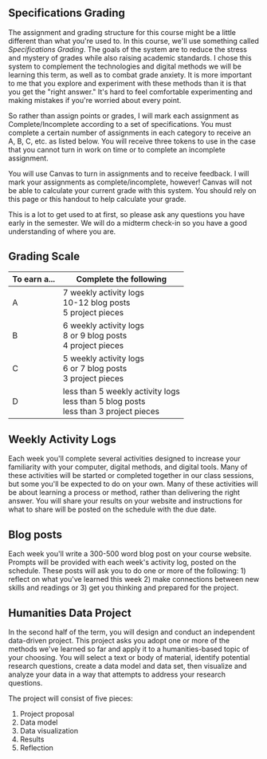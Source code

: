 
## Specifications Grading
The assignment and grading structure for this course might be a little different than what you're used to. In this course, we'll use something called *Specifications Grading*. The goals of the system are to reduce the stress and mystery of grades while also raising academic standards. I chose this system to complement the technologies and digital methods we will be learning this term, as well as to combat grade anxiety. It is more important to me that you explore and experiment with these methods than it is that you get the "right answer." It's hard to feel comfortable experimenting and making mistakes if you're worried about every point. 

So rather than assign points or grades, I will mark each assignment as Complete/Incomplete according to a set of specifications. You must complete a certain number of assignments in each category to receive an A, B, C, etc. as listed below. You will receive three tokens to use in the case that you cannot turn in work on time or to complete an incomplete assignment. 

You will use Canvas to turn in assignments and to receive feedback. I will mark your assignments as complete/incomplete, however! Canvas will not be able to calculate your current grade with this system. You should rely on this page or this handout to help calculate your grade. 	

This is a lot to get used to at first, so please ask any questions you have early in the semester. We will do a midterm check-in so you have a good understanding of where you are. 

## Grading Scale

|To earn a...|Complete the following|
|---|---|
|A| 7 weekly activity logs<br /> 10-12 blog posts<br />  5 project pieces|
|B| 6 weekly activity logs<br />  8 or 9 blog posts<br />  4 project pieces|
|C| 5 weekly activity logs<br />  6 or 7 blog posts <br />  3 project pieces|
|D| less than 5 weekly activity logs<br />  less than 5 blog posts<br />  less than 3 project pieces|

## Weekly Activity Logs

Each week you'll complete several activities designed to increase your familiarity with your computer, digital methods, and digital tools. Many of these activities will be started or completed together in our class sessions, but some you'll be expected to do on your own. Many of these activities will be about learning a process or method, rather than delivering the right answer. You will share your results on your website and instructions for what to share will be posted on the schedule with the due date. 

## Blog posts 

Each week you'll write a 300-500 word blog post on your course website. Prompts will be provided with each week's activity log, posted on the schedule. These posts will ask you to do one or more of the following: 1) reflect on what you've learned this week 2) make connections between new skills and readings or 3) get you thinking and prepared for the project.

## Humanities Data Project

In the second half of the term, you will design and conduct an independent data-driven project. This project asks you adopt one or more of the methods we've learned so far and apply it to a humanities-based topic of your choosing. You will select a text or body of material, identify potential research questions, create a data model and data set, then visualize and analyze your data in a way that attempts to address your research questions. 

The project will consist of five pieces: 

1. Project proposal
2. Data model
3. Data visualization
4. Results
5. Reflection




